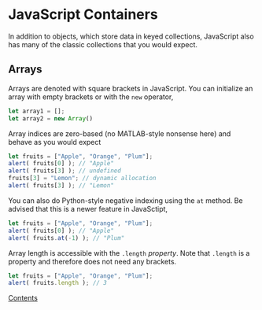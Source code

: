 # JavaScript Containers

In addition to objects, which store data in keyed collections, JavaScript also has many of the classic collections that you would expect.

## Arrays

Arrays are denoted with square brackets in JavaScript. You can initialize an array with empty brackets or with the `new` operator,

```js
let array1 = [];
let array2 = new Array()
```

Array indices are zero-based (no MATLAB-style nonsense here) and behave as you would expect

```js
let fruits = ["Apple", "Orange", "Plum"];
alert( fruits[0] ); // "Apple"
alert( fruits[3] ); // undefined
fruits[3] = "Lemon"; // dynamic allocation
alert( fruits[3] ); // "Lemon"
```

You can also do Python-style negative indexing using the `at` method. Be advised that this is a newer feature in JavaSctipt,

```js
let fruits = ["Apple", "Orange", "Plum"];
alert( fruits[0] ); // "Apple"
alert( fruits.at(-1) ); // "Plum"
```

Array length is accessible with the `.length` *property*. Note that `.length` is a property and therefore does not need any brackets.

```js
let fruits = ["Apple", "Orange", "Plum"];
alert( fruits.length ); // 3
```

[Contents](_main_javascript_notes.md)
